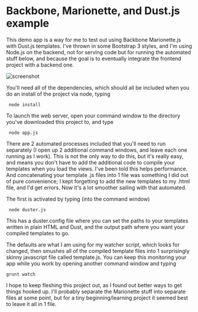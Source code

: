 Backbone, Marionette, and Dust.js example====================This demo app is a way for me to test out using Backbone Marionette.js with Dust.js templates. I've thrown in some Bootstrap 3 styles, and I'm using Node.js on the backend, not for serving code but for running the automated stuff below, and because the goal is to eventually integrate the frontend project with a backend one.![screenshot](https://raw.github.com/mspanish/marionette-dust-sampler/master/dust-marionette1.png) You'll need all of the dependencies, which should all be included when you do an install of the project via node, typing     node installTo launch the web server, open your command window to the directory you've downloaded this project to, and type     node app.jsThere are 2 automated processes included that you'll need to run separately (I open up 2 additional command windows, and leave each one running as I work). This is not the only way to do this, but it's really easy, and means you don't have to add the additional code to compile your templates when you load the views. I've been told this helps performance. And concatenating your template .js files into 1 file was something I did out of pure convenience; I kept forgetting to add the new templates to my .html file, and I'd get errors. Now it's a lot smoother sailing with that automated.The first is activated by typing (into the command window)     node duster.jsThis  has a duster.config file where you can set the paths to your templates written in plain HTML and Dust, and the output path where you want your compiled templates to go. The defaults are what I am using for my watcher script, which looks for changed, then smushes all of the compiled template files into 1 surprisingly skinny javascript file called template.js. You can keep this monitoring your app while you work by opening another command window and typing    grunt watchI hope to keep fleshing this project out, as I found out better ways to get things hooked up. I'll probably separate the Marionette stuff into separate files at some point, but for a tiny beginning/learning project it seemed best to leave it all in 1 file.